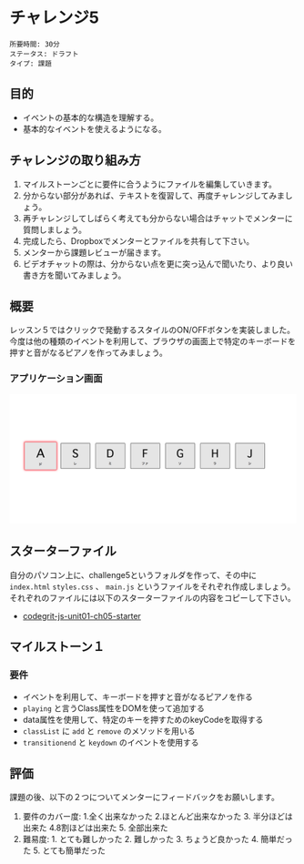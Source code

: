 # チャレンジ5

```
所要時間: 30分
ステータス: ドラフト
タイプ: 課題
```

## 目的

- イベントの基本的な構造を理解する。
- 基本的なイベントを使えるようになる。

## チャレンジの取り組み方

1. マイルストーンごとに要件に合うようにファイルを編集していきます。
2. 分からない部分があれば、テキストを復習して、再度チャレンジしてみましょう。
3. 再チャレンジしてしばらく考えても分からない場合はチャットでメンターに質問しましょう。
4. 完成したら、Dropboxでメンターとファイルを共有して下さい。
5. メンターから課題レビューが届きます。
6. ビデオチャットの際は、分からない点を更に突っ込んで聞いたり、より良い書き方を聞いてみましょう。

## 概要
レッスン５ではクリックで発動するスタイルのON/OFFボタンを実装しました。
今度は他の種類のイベントを利用して、ブラウザの画面上で特定のキーボードを押すと音がなるピアノを作ってみましょう。

### アプリケーション画面
![alt piano-app.png](./images/piano-app.png)


## スターターファイル

自分のパソコン上に、challenge5というフォルダを作って、その中に`index.html` `styles.css` 、 `main.js` というファイルをそれぞれ作成しましょう。それぞれのファイルには以下のスターターファイルの内容をコピーして下さい。

- [codegrit-js-unit01-ch05-starter](https://github.com/codegrit-jp-students/codegrit-js-unit01-ch05-starter)

## マイルストーン１

### 要件

- イベントを利用して、キーボードを押すと音がなるピアノを作る
- `playing` と言うClass属性をDOMを使って追加する
- data属性を使用して、特定のキーを押すためのkeyCodeを取得する
- `classList` に `add` と `remove` のメソッドを用いる
- `transitionend` と `keydown` のイベントを使用する

## 評価

課題の後、以下の２つについてメンターにフィードバックをお願いします。

1. 要件のカバー度: 1.全く出来なかった 2.ほとんど出来なかった 3. 半分ほどは出来た 4.8割ほどは出来た 5. 全部出来た
2. 難易度: 1. とても難しかった 2. 難しかった 3. ちょうど良かった 4. 簡単だった 5. とても簡単だった
